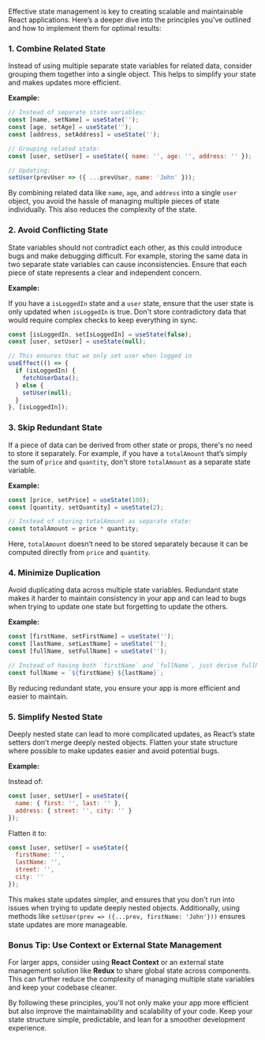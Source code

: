 Effective state management is key to creating scalable and maintainable React applications. Here’s a deeper dive into the principles you've outlined and how to implement them for optimal results:

### 1. **Combine Related State**
Instead of using multiple separate state variables for related data, consider grouping them together into a single object. This helps to simplify your state and makes updates more efficient.

**Example:**

```jsx
// Instead of separate state variables:
const [name, setName] = useState('');
const [age, setAge] = useState('');
const [address, setAddress] = useState('');

// Grouping related state:
const [user, setUser] = useState({ name: '', age: '', address: '' });

// Updating:
setUser(prevUser => ({ ...prevUser, name: 'John' }));
```

By combining related data like `name`, `age`, and `address` into a single `user` object, you avoid the hassle of managing multiple pieces of state individually. This also reduces the complexity of the state.

### 2. **Avoid Conflicting State**
State variables should not contradict each other, as this could introduce bugs and make debugging difficult. For example, storing the same data in two separate state variables can cause inconsistencies. Ensure that each piece of state represents a clear and independent concern.

**Example:**

If you have a `isLoggedIn` state and a `user` state, ensure that the user state is only updated when `isLoggedIn` is true. Don't store contradictory data that would require complex checks to keep everything in sync.

```jsx
const [isLoggedIn, setIsLoggedIn] = useState(false);
const [user, setUser] = useState(null);

// This ensures that we only set user when logged in
useEffect(() => {
  if (isLoggedIn) {
    fetchUserData();
  } else {
    setUser(null);
  }
}, [isLoggedIn]);
```

### 3. **Skip Redundant State**
If a piece of data can be derived from other state or props, there's no need to store it separately. For example, if you have a `totalAmount` that’s simply the sum of `price` and `quantity`, don't store `totalAmount` as a separate state variable.

**Example:**

```jsx
const [price, setPrice] = useState(100);
const [quantity, setQuantity] = useState(2);

// Instead of storing totalAmount as separate state:
const totalAmount = price * quantity;
```

Here, `totalAmount` doesn’t need to be stored separately because it can be computed directly from `price` and `quantity`.

### 4. **Minimize Duplication**
Avoid duplicating data across multiple state variables. Redundant state makes it harder to maintain consistency in your app and can lead to bugs when trying to update one state but forgetting to update the others.

**Example:**

```jsx
const [firstName, setFirstName] = useState('');
const [lastName, setLastName] = useState('');
const [fullName, setFullName] = useState('');

// Instead of having both `firstName` and `fullName`, just derive fullName:
const fullName = `${firstName} ${lastName}`;
```

By reducing redundant state, you ensure your app is more efficient and easier to maintain.

### 5. **Simplify Nested State**
Deeply nested state can lead to more complicated updates, as React’s state setters don’t merge deeply nested objects. Flatten your state structure where possible to make updates easier and avoid potential bugs.

**Example:**

Instead of:

```jsx
const [user, setUser] = useState({
  name: { first: '', last: '' },
  address: { street: '', city: '' }
});
```

Flatten it to:

```jsx
const [user, setUser] = useState({
  firstName: '',
  lastName: '',
  street: '',
  city: ''
});
```

This makes state updates simpler, and ensures that you don't run into issues when trying to update deeply nested objects. Additionally, using methods like `setUser(prev => ({...prev, firstName: 'John'}))` ensures state updates are more manageable.

### **Bonus Tip: Use Context or External State Management**
For larger apps, consider using **React Context** or an external state management solution like **Redux** to share global state across components. This can further reduce the complexity of managing multiple state variables and keep your codebase cleaner.

By following these principles, you'll not only make your app more efficient but also improve the maintainability and scalability of your code. Keep your state structure simple, predictable, and lean for a smoother development experience.